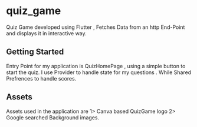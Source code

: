 # quiz_game

Quiz Game developed using Flutter , Fetches Data from an http End-Point and displays it in interactive way.

## Getting Started

Entry Point for my application is QuizHomePage , using a simple button to start the quiz.
I use Provider to handle state for my questions . While Shared Prefrences to handle scores.

## Assets
Assets used in the application are 
1> Canva based QuizGame logo 
2> Google searched Background images.
